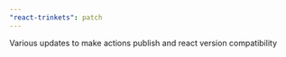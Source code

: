 ```yaml
---
"react-trinkets": patch
---
```


Various updates to make actions publish and react version compatibility
